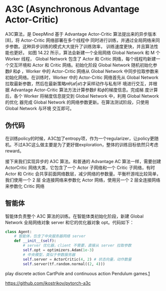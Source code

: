 

<!--
 * @version:
 * @Author:  StevenJokess https://github.com/StevenJokess
 * @Date: 2020-10-17 15:28:24
 * @LastEditors:  StevenJokess https://github.com/StevenJokess
 * @LastEditTime: 2020-12-19 23:41:19
 * @Description:
 * @TODO::
 * @Reference:
-->
# A3C (Asynchronous Advantage Actor-Critic)

A3C算法，是 DeepMind 基于 Advantage Actor-Critic 算法提出来的异步版本 [8]，将 Actor-Critic 网络部署在多个线程中 同时进行训练，并通过全局网络来同步参数。这种异步训练的模式大大提升了训练效率， 训练速度更快，并且算法性能也更好。 如图 14.22 所示，算法会新建一个全局网络 Global Network 和 M 个 Worker 线程， Global Network 包含了 Actor 和 Critic 网络，每个线程均新建一个交互环境和 Actor 和 Critic 网络。初始化阶段 Global Network 随机初始化参数𝜃 和𝜙 ，Worker 中的 Actor-Critic 网络从 Global Network 中同步拉取参数来初始化网络。在训练时，Worker 中的 Actor-Critic 网络首先从 Global Network 拉取最新参数，然后在最新策略𝜋𝜃(𝑎𝑡|𝑠𝑡)才采样动作与私有环 境进行交互，并根据 Advantage Actor-Critic 算法方法计算参数𝜃 和𝜙的梯度信息。完成梯 度计算后，各个 Worker 将梯度信息提交到 Global Network 中，利用 Global Network 的优化 器完成 Global Network 的网络参数更新。在算法测试阶段，只使用 Global Network 与环境 交互即可。

## 伪代码



在训练policy的时候，A3C加了entropy项，作为一个regularizer，让policy更随机。不过A3C这么做主要是为了更好做exploration，整体的训练目标依然只考虑reward。



接下来我们实现异步的 A3C 算法。和普通的 Advantage AC 算法一样，需要创建 ActorCritic 网络大类，它包含了一个 Actor 子网络和一个 Critic 子网络，有时 Actor 和 Critic 会共享前面网络数层，减少网络的参数量。平衡杆游戏比较简单，我们使用一个 2 层 全连接网络来参数化 Actor 网络，使用另一个 2 层全连接网络来参数化 Critic 网络



## 智能体

智能体负责整个 A3C 算法的训练。在智能体类初始化阶段，新建 Global Network 全局网络对象 server 和它的优化器对象 opt。代码如下：

```py
class Agent:
    # 智能体，包含了中央服务器网络 server
    def __init__(self):
        # server 优化器，client 不需要，直接从 server 拉取参数
        self.opt = optimizers.Adam(1e-3)
        # 中央模型，类似于参数服务器
        self.server = ActorCritic(4, 2) # 状态向量，动作数量
        self.server(tf.random.normal((2, 4)))
```
play discrete action CartPole and continuous action Pendulum games.[1]

[1]: https://github.com/MorvanZhou/pytorch-A3C
https://github.com/ikostrikov/pytorch-a3c
